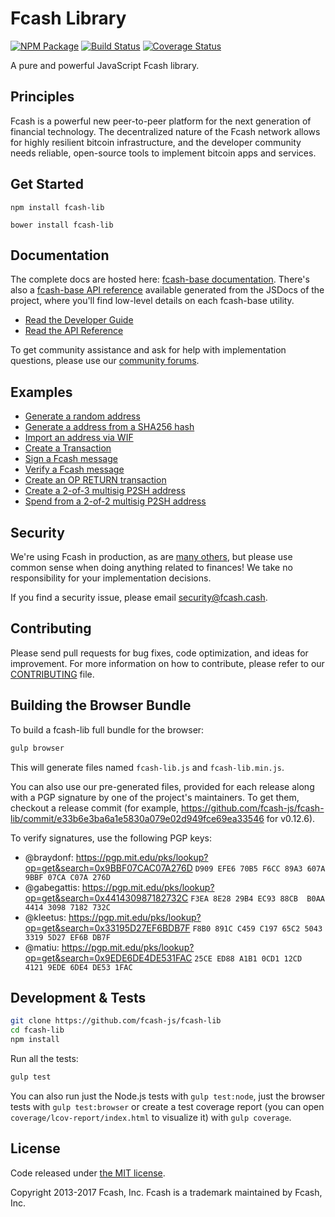 Fcash Library
=======

[![NPM Package](https://img.shields.io/npm/v/fcash-lib.svg?style=flat-square)](https://www.npmjs.org/package/fcash-lib)
[![Build Status](https://img.shields.io/travis/fcash-js/fcash-lib.svg?branch=master&style=flat-square)](https://travis-ci.org/fcash-js/fcash-lib)
[![Coverage Status](https://img.shields.io/coveralls/fcash-js/fcash-lib.svg?style=flat-square)](https://coveralls.io/r/fcash-js/fcash-lib)

A pure and powerful JavaScript Fcash library.

## Principles

Fcash is a powerful new peer-to-peer platform for the next generation of financial technology. The decentralized nature of the Fcash network allows for highly resilient bitcoin infrastructure, and the developer community needs reliable, open-source tools to implement bitcoin apps and services.

## Get Started

```
npm install fcash-lib
```

```
bower install fcash-lib
```

## Documentation

The complete docs are hosted here: [fcash-base documentation](http://www.fcash.cash/guide/). There's also a [fcash-base API reference](http://www.fcash.cash/api/) available generated from the JSDocs of the project, where you'll find low-level details on each fcash-base utility.

- [Read the Developer Guide](http://www.fcash.cash/guide/)
- [Read the API Reference](http://www.fcash.cash/api/)

To get community assistance and ask for help with implementation questions, please use our [community forums](https://forum.fcash.cash/).

## Examples

* [Generate a random address](https://github.com/fcash-js/fcash-lib/blob/master/docs/examples.md#generate-a-random-address)
* [Generate a address from a SHA256 hash](https://github.com/fcash-js/fcash-lib/blob/master/docs/examples.md#generate-a-address-from-a-sha256-hash)
* [Import an address via WIF](https://github.com/fcash-js/fcash-lib/blob/master/docs/examples.md#import-an-address-via-wif)
* [Create a Transaction](https://github.com/fcash-js/fcash-lib/blob/master/docs/examples.md#create-a-transaction)
* [Sign a Fcash message](https://github.com/fcash-js/fcash-lib/blob/master/docs/examples.md#sign-a-bitcoin-message)
* [Verify a Fcash message](https://github.com/fcash-js/fcash-lib/blob/master/docs/examples.md#verify-a-bitcoin-message)
* [Create an OP RETURN transaction](https://github.com/fcash-js/fcash-lib/blob/master/docs/examples.md#create-an-op-return-transaction)
* [Create a 2-of-3 multisig P2SH address](https://github.com/fcash-js/fcash-lib/blob/master/docs/examples.md#create-a-2-of-3-multisig-p2sh-address)
* [Spend from a 2-of-2 multisig P2SH address](https://github.com/fcash-js/fcash-lib/blob/master/docs/examples.md#spend-from-a-2-of-2-multisig-p2sh-address)


## Security

We're using Fcash in production, as are [many others](http://www.fcash.cash#projects), but please use common sense when doing anything related to finances! We take no responsibility for your implementation decisions.

If you find a security issue, please email security@fcash.cash.

## Contributing

Please send pull requests for bug fixes, code optimization, and ideas for improvement. For more information on how to contribute, please refer to our [CONTRIBUTING](https://github.com/fcash-js/fcash-lib/blob/master/CONTRIBUTING.md) file.

## Building the Browser Bundle

To build a fcash-lib full bundle for the browser:

```sh
gulp browser
```

This will generate files named `fcash-lib.js` and `fcash-lib.min.js`.

You can also use our pre-generated files, provided for each release along with a PGP signature by one of the project's maintainers. To get them, checkout a release commit (for example, https://github.com/fcash-js/fcash-lib/commit/e33b6e3ba6a1e5830a079e02d949fce69ea33546 for v0.12.6).

To verify signatures, use the following PGP keys:
- @braydonf: https://pgp.mit.edu/pks/lookup?op=get&search=0x9BBF07CAC07A276D `D909 EFE6 70B5 F6CC 89A3 607A 9BBF 07CA C07A 276D`
- @gabegattis: https://pgp.mit.edu/pks/lookup?op=get&search=0x441430987182732C `F3EA 8E28 29B4 EC93 88CB  B0AA 4414 3098 7182 732C`
- @kleetus: https://pgp.mit.edu/pks/lookup?op=get&search=0x33195D27EF6BDB7F `F8B0 891C C459 C197 65C2 5043 3319 5D27 EF6B DB7F`
- @matiu: https://pgp.mit.edu/pks/lookup?op=get&search=0x9EDE6DE4DE531FAC `25CE ED88 A1B1 0CD1 12CD  4121 9EDE 6DE4 DE53 1FAC`


## Development & Tests

```sh
git clone https://github.com/fcash-js/fcash-lib
cd fcash-lib
npm install
```

Run all the tests:

```sh
gulp test
```

You can also run just the Node.js tests with `gulp test:node`, just the browser tests with `gulp test:browser`
or create a test coverage report (you can open `coverage/lcov-report/index.html` to visualize it) with `gulp coverage`.

## License

Code released under [the MIT license](https://github.com/fcash-js/fcash-lib/blob/master/LICENSE).

Copyright 2013-2017 Fcash, Inc. Fcash is a trademark maintained by Fcash, Inc.
